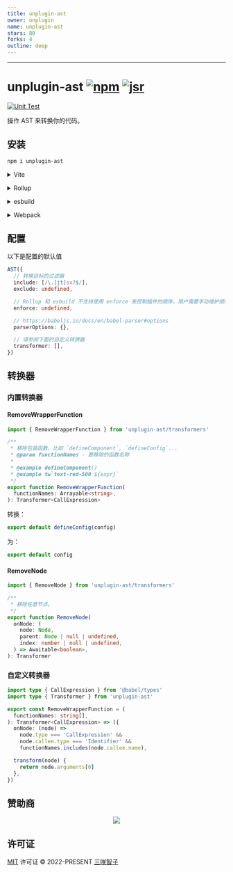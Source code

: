 ```yaml
---
title: unplugin-ast
owner: unplugin
name: unplugin-ast
stars: 80
forks: 4
outline: deep
---
```


<RepoInfo :owner="$frontmatter.owner" :name="$frontmatter.name" :stars="$frontmatter.stars" :forks="$frontmatter.forks" />

---

# unplugin-ast [![npm](https://img.shields.io/npm/v/unplugin-ast.svg)](https://npmjs.com/package/unplugin-ast) [![jsr](https://jsr.io/badges/@unplugin/ast)](https://jsr.io/@unplugin/ast)

[![Unit Test](https://github.com/unplugin/unplugin-ast/actions/workflows/unit-test.yml/badge.svg)](https://github.com/unplugin/unplugin-ast/actions/workflows/unit-test.yml)

操作 AST 来转换你的代码。

## 安装

```bash
npm i unplugin-ast
```

<details>
<summary>Vite</summary><br>

```ts
// vite.config.ts
import AST from 'unplugin-ast/vite'

export default defineConfig({
  plugins: [AST()],
})
```

<br></details>

<details>
<summary>Rollup</summary><br>

```ts
// rollup.config.js
import AST from 'unplugin-ast/rollup'

export default {
  plugins: [AST()],
}
```

<br></details>

<details>
<summary>esbuild</summary><br>

```ts
// esbuild.config.js
import { build } from 'esbuild'

build({
  plugins: [require('unplugin-ast/esbuild')()],
})
```

<br></details>

<details>
<summary>Webpack</summary><br>

```ts
// webpack.config.js
module.exports = {
  /* ... */
  plugins: [require('unplugin-ast/webpack')()],
}
```

<br></details>

## 配置

以下是配置的默认值

```ts
AST({
  // 转换目标的过滤器
  include: [/\.[jt]sx?$/],
  exclude: undefined,

  // Rollup 和 esbuild 不支持使用 enforce 来控制插件的顺序。用户需要手动维护顺序。
  enforce: undefined,

  // https://babeljs.io/docs/en/babel-parser#options
  parserOptions: {},

  // 请参阅下面的自定义转换器
  transformer: [],
})
```

## 转换器

### 内置转换器

#### RemoveWrapperFunction

```ts
import { RemoveWrapperFunction } from 'unplugin-ast/transformers'

/**
 * 移除包装函数。比如 `defineComponent`, `defineConfig`...
 * @param functionNames - 要移除的函数名称
 *
 * @example defineComponent()
 * @example tw`text-red-500 ${expr}`
 */
export function RemoveWrapperFunction(
  functionNames: Arrayable<string>,
): Transformer<CallExpression>
```

转换：

```ts
export default defineConfig(config)
```

为：

```ts
export default config
```

#### RemoveNode

```ts
import { RemoveNode } from 'unplugin-ast/transformers'

/**
 * 移除任意节点。
 */
export function RemoveNode(
  onNode: (
    node: Node,
    parent: Node | null | undefined,
    index: number | null | undefined,
  ) => Awaitable<boolean>,
): Transformer
```

### 自定义转换器

```ts
import type { CallExpression } from '@babel/types'
import type { Transformer } from 'unplugin-ast'

export const RemoveWrapperFunction = (
  functionNames: string[],
): Transformer<CallExpression> => ({
  onNode: (node) =>
    node.type === 'CallExpression' &&
    node.callee.type === 'Identifier' &&
    functionNames.includes(node.callee.name),

  transform(node) {
    return node.arguments[0]
  },
})
```

## 赞助商

<p align="center">
  <a href="https://file.302.ai/gpt/imgs/20241230/1ff14586c50d4ec8ac109af413c03a3e.svg">
    <img src='https://file.302.ai/gpt/imgs/20241230/1ff14586c50d4ec8ac109af413c03a3e.svg'/>
  </a>
</p>

## 许可证

[MIT](./LICENSE) 许可证 © 2022-PRESENT [三咲智子](https://github.com/sxzz)